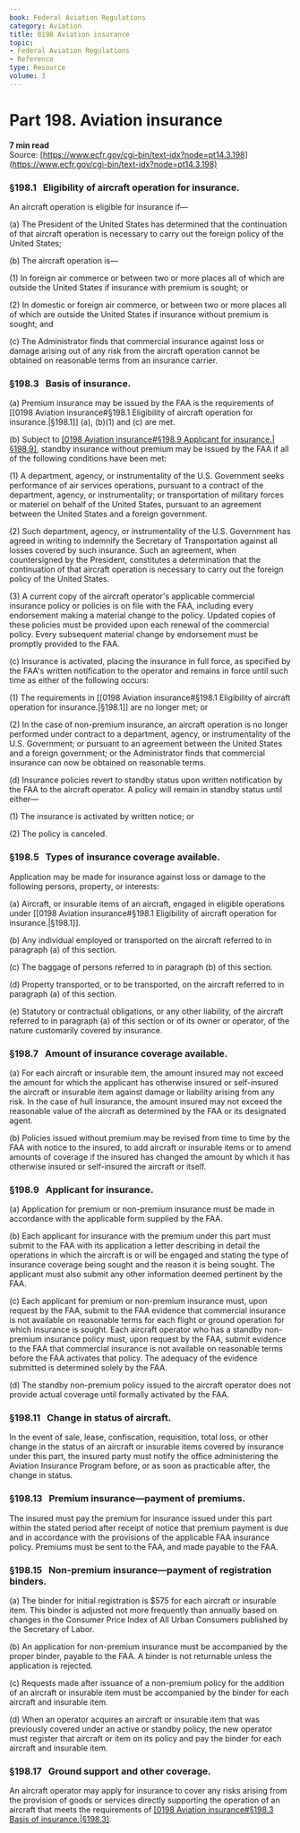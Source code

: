 ```yaml
---
book: Federal Aviation Regulations
category: Aviation
title: 0198 Aviation insurance
topic:
- Federal Aviation Regulations
- Reference
type: Resource
volume: 3
---
```


# Part 198. Aviation insurance
**7 min read**  
Source: [https://www.ecfr.gov/cgi-bin/text-idx?node=pt14.3.198](https://www.ecfr.gov/cgi-bin/text-idx?node=pt14.3.198)

<div>

### §198.1   Eligibility of aircraft operation for insurance.

An aircraft operation is eligible for insurance if—

\(a\) The President of the United States has determined that the continuation of that aircraft operation is necessary to carry out the foreign policy of the United States;

\(b\) The aircraft operation is—

\(1\) In foreign air commerce or between two or more places all of which are outside the United States if insurance with premium is sought; or

\(2\) In domestic or foreign air commerce, or between two or more places all of which are outside the United States if insurance without premium is sought; and

\(c\) The Administrator finds that commercial insurance against loss or damage arising out of any risk from the aircraft operation cannot be obtained on reasonable terms from an insurance carrier.

### §198.3   Basis of insurance.

\(a\) Premium insurance may be issued by the FAA is the requirements of [[0198 Aviation insurance#§198.1   Eligibility of aircraft operation for insurance.|§198.1]] (a), (b)(1) and (c) are met.

\(b\) Subject to [[0198 Aviation insurance#§198.9   Applicant for insurance.|§198.9]](c), standby insurance without premium may be issued by the FAA if all of the following conditions have been met:

\(1\) A department, agency, or instrumentality of the U.S. Government seeks performance of air services operations, pursuant to a contract of the department, agency, or instrumentality; or transportation of military forces or materiel on behalf of the United States, pursuant to an agreement between the United States and a foreign government.

\(2\) Such department, agency, or instrumentality of the U.S. Government has agreed in writing to indemnify the Secretary of Transportation against all losses covered by such insurance. Such an agreement, when countersigned by the President, constitutes a determination that the continuation of that aircraft operation is necessary to carry out the foreign policy of the United States.

\(3\) A current copy of the aircraft operator's applicable commercial insurance policy or policies is on file with the FAA, including every endorsement making a material change to the policy. Updated copies of these policies must be provided upon each renewal of the commercial policy. Every subsequent material change by endorsement must be promptly provided to the FAA.

\(c\) Insurance is activated, placing the insurance in full force, as specified by the FAA's written notification to the operator and remains in force until such time as either of the following occurs:

\(1\) The requirements in [[0198 Aviation insurance#§198.1   Eligibility of aircraft operation for insurance.|§198.1]] are no longer met; or

\(2\) In the case of non-premium insurance, an aircraft operation is no longer performed under contract to a department, agency, or instrumentality of the U.S. Government; or pursuant to an agreement between the United States and a foreign government; or the Administrator finds that commercial insurance can now be obtained on reasonable terms.

\(d\) Insurance policies revert to standby status upon written notification by the FAA to the aircraft operator. A policy will remain in standby status until either—

\(1\) The insurance is activated by written notice; or

\(2\) The policy is canceled.

### §198.5   Types of insurance coverage available.

Application may be made for insurance against loss or damage to the following persons, property, or interests:

\(a\) Aircraft, or insurable items of an aircraft, engaged in eligible operations under [[0198 Aviation insurance#§198.1   Eligibility of aircraft operation for insurance.|§198.1]].

\(b\) Any individual employed or transported on the aircraft referred to in paragraph (a) of this section.

\(c\) The baggage of persons referred to in paragraph (b) of this section.

\(d\) Property transported, or to be transported, on the aircraft referred to in paragraph (a) of this section.

\(e\) Statutory or contractual obligations, or any other liability, of the aircraft referred to in paragraph (a) of this section or of its owner or operator, of the nature customarily covered by insurance.

### §198.7   Amount of insurance coverage available.

\(a\) For each aircraft or insurable item, the amount insured may not exceed the amount for which the applicant has otherwise insured or self-insured the aircraft or insurable item against damage or liability arising from any risk. In the case of hull insurance, the amount insured may not exceed the reasonable value of the aircraft as determined by the FAA or its designated agent.

\(b\) Policies issued without premium may be revised from time to time by the FAA with notice to the insured, to add aircraft or insurable items or to amend amounts of coverage if the insured has changed the amount by which it has otherwise insured or self-insured the aircraft or itself.

### §198.9   Applicant for insurance.

\(a\) Application for premium or non-premium insurance must be made in accordance with the applicable form supplied by the FAA.

\(b\) Each applicant for insurance with the premium under this part must submit to the FAA with its application a letter describing in detail the operations in which the aircraft is or will be engaged and stating the type of insurance coverage being sought and the reason it is being sought. The applicant must also submit any other information deemed pertinent by the FAA.

\(c\) Each applicant for premium or non-premium insurance must, upon request by the FAA, submit to the FAA evidence that commercial insurance is not available on reasonable terms for each flight or ground operation for which insurance is sought. Each aircraft operator who has a standby non-premium insurance policy must, upon request by the FAA, submit evidence to the FAA that commercial insurance is not available on reasonable terms before the FAA activates that policy. The adequacy of the evidence submitted is determined solely by the FAA.

\(d\) The standby non-premium policy issued to the aircraft operator does not provide actual coverage until formally activated by the FAA.

### §198.11   Change in status of aircraft.

In the event of sale, lease, confiscation, requisition, total loss, or other change in the status of an aircraft or insurable items covered by insurance under this part, the insured party must notify the office administering the Aviation Insurance Program before, or as soon as practicable after, the change in status.

### §198.13   Premium insurance—payment of premiums.

The insured must pay the premium for insurance issued under this part within the stated period after receipt of notice that premium payment is due and in accordance with the provisions of the applicable FAA insurance policy. Premiums must be sent to the FAA, and made payable to the FAA.

### §198.15   Non-premium insurance—payment of registration binders.

\(a\) The binder for initial registration is \$575 for each aircraft or insurable item. This binder is adjusted not more frequently than annually based on changes in the Consumer Price Index of All Urban Consumers published by the Secretary of Labor.

\(b\) An application for non-premium insurance must be accompanied by the proper binder, payable to the FAA. A binder is not returnable unless the application is rejected.

\(c\) Requests made after issuance of a non-premium policy for the addition of an aircraft or insurable item must be accompanied by the binder for each aircraft and insurable item.

\(d\) When an operator acquires an aircraft or insurable item that was previously covered under an active or standby policy, the new operator must register that aircraft or item on its policy and pay the binder for each aircraft and insurable item.

### §198.17   Ground support and other coverage.

An aircraft operator may apply for insurance to cover any risks arising from the provision of goods or services directly supporting the operation of an aircraft that meets the requirements of [[0198 Aviation insurance#§198.3   Basis of insurance.|§198.3]](b).

</div>